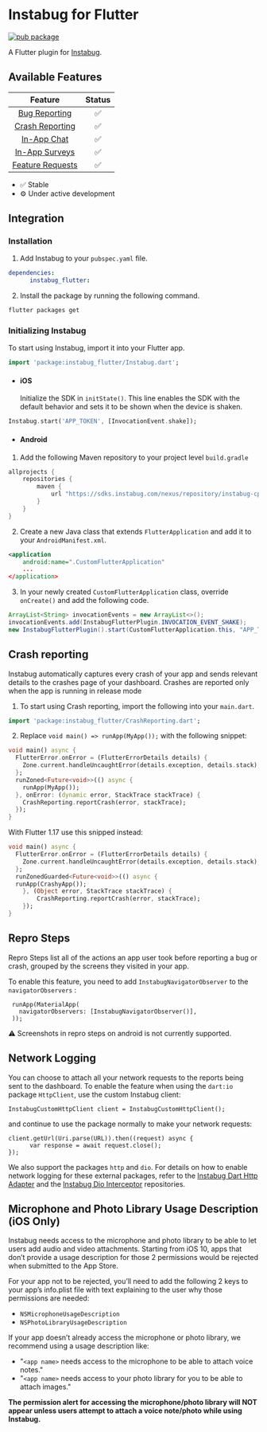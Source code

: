 # Instabug for Flutter

[![pub package](https://img.shields.io/pub/v/instabug_flutter.svg)](https://pub.dev/packages/instabug_flutter)

A Flutter plugin for [Instabug](https://instabug.com/).

## Available Features

|      Feature                                              | Status  |
|:---------------------------------------------------------:|:-------:|
| [Bug Reporting](https://instabug.com/bug-reporting)       |    ✅   |
| [Crash Reporting](https://instabug.com/crash-reporting)   |    ✅   |
| [In-App Chat](https://instabug.com/in-app-chat)           |    ✅   |
| [In-App Surveys](https://instabug.com/in-app-surveys)     |    ✅   |
| [Feature Requests](https://instabug.com/feature-requests) |    ✅   |

* ✅ Stable
* ⚙️ Under active development

## Integration

### Installation


1. Add Instabug to your `pubspec.yaml` file.

```yaml
dependencies:
      instabug_flutter:
```

2. Install the package by running the following command.

```bash
flutter packages get
```

### Initializing Instabug

To start using Instabug, import it into your Flutter app. 

```dart
import 'package:instabug_flutter/Instabug.dart';
```
* #### iOS
     Initialize the SDK in `initState()`. This line enables the SDK with the default behavior and sets it to be shown when the device is shaken.

```dart
Instabug.start('APP_TOKEN', [InvocationEvent.shake]);
```
* #### Android
1. Add the following Maven repository to your project level `build.gradle`

```dart
allprojects {
	repositories {
	    maven {
	        url "https://sdks.instabug.com/nexus/repository/instabug-cp"
	    }
	}
}
```


2. Create a new Java class that extends `FlutterApplication` and add it to your `AndroidManifest.xml`.

```xml
<application
    android:name=".CustomFlutterApplication"
    ...
</application>
````

3. In your newly created `CustomFlutterApplication` class, override `onCreate()` and add the following code.


```java
ArrayList<String> invocationEvents = new ArrayList<>();
invocationEvents.add(InstabugFlutterPlugin.INVOCATION_EVENT_SHAKE);
new InstabugFlutterPlugin().start(CustomFlutterApplication.this, "APP_TOKEN", invocationEvents);
```

## Crash reporting

Instabug automatically captures every crash of your app and sends relevant details to the crashes page of your dashboard. Crashes are reported only when the app is running in release mode

1. To start using Crash reporting, import the following into your `main.dart`. 

```dart
import 'package:instabug_flutter/CrashReporting.dart';
```

2. Replace `void main() => runApp(MyApp());` with the following snippet:
```dart
void main() async {
  FlutterError.onError = (FlutterErrorDetails details) {
    Zone.current.handleUncaughtError(details.exception, details.stack);
  };
  runZoned<Future<void>>(() async {
    runApp(MyApp());
  }, onError: (dynamic error, StackTrace stackTrace) {
    CrashReporting.reportCrash(error, stackTrace);
  });
}
```

With Flutter 1.17 use this snipped instead:
```dart
void main() async {
  FlutterError.onError = (FlutterErrorDetails details) {
    Zone.current.handleUncaughtError(details.exception, details.stack);
  };
  runZonedGuarded<Future<void>>(() async {
  runApp(CrashyApp());
    }, (Object error, StackTrace stackTrace) {
        CrashReporting.reportCrash(error, stackTrace);
    });
}
```

## Repro Steps
Repro Steps list all of the actions an app user took before reporting a bug or crash, grouped by the screens they visited in your app.
 
 To enable this feature, you need to add `InstabugNavigatorObserver` to the `navigatorObservers` :
 ```
  runApp(MaterialApp(
    navigatorObservers: [InstabugNavigatorObserver()],
  ));
  ```

⚠️  Screenshots in repro steps on android is not currently supported.

## Network Logging
You can choose to attach all your network requests to the reports being sent to the dashboard. To enable the feature when using the `dart:io` package `HttpClient`, use the custom Instabug client:
```
InstabugCustomHttpClient client = InstabugCustomHttpClient();
```

and continue to use the package normally to make your network requests:

```
client.getUrl(Uri.parse(URL)).then((request) async {
      var response = await request.close();
});
```

We also support the packages `http` and `dio`. For details on how to enable network logging for these external packages, refer to the [Instabug Dart Http Adapter](https://github.com/Instabug/Instabug-Dart-http-Adapter) and the [Instabug Dio Interceptor](https://github.com/Instabug/Instabug-Dio-Interceptor) repositories.

## Microphone and Photo Library Usage Description (iOS Only)

Instabug needs access to the microphone and photo library to be able to let users add audio and video attachments. Starting from iOS 10, apps that don’t provide a usage description for those 2 permissions would be rejected when submitted to the App Store.

For your app not to be rejected, you’ll need to add the following 2 keys to your app’s info.plist file with text explaining to the user why those permissions are needed:

* `NSMicrophoneUsageDescription`
* `NSPhotoLibraryUsageDescription`

If your app doesn’t already access the microphone or photo library, we recommend using a usage description like:

* "`<app name>` needs access to the microphone to be able to attach voice notes."
* "`<app name>` needs access to your photo library for you to be able to attach images."

**The permission alert for accessing the microphone/photo library will NOT appear unless users attempt to attach a voice note/photo while using Instabug.**
